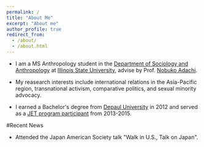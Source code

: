 ```yaml
---
permalink: /
title: "About Me"
excerpt: "About me"
author_profile: true
redirect_from: 
  - /about/
  - /about.html
---
```



* I am a MS Anthropology student in the <a href ="https://soa.illinoisstate.edu/" target=" ">Department of Sociology and Anthropology</a> at <a href="https://www.illinoisstate.edu/" target=" ">Illinois State University</a>, advise by Prof. <a href="https://soa.illinoisstate.edu/faculty_staff/profile.php?ulid=nadachi#fs-tabs-accord1">Nobuko Adachi</a>. 

* My reasearch interests include international relations in the Asia-Pacific region, transnational activism, comparative politics, and sexual minority advocacy. 

* I earned a Bachelor's degree from <a href="https://www.depaul.edu/Pages/default.aspx">Depaul University</a> in 2012 and served as a <a href ="https://jetprogramusa.org/">JET program participant</a> from 2013-2015. 


#Recent News

* Attended the Japan American Society talk "Walk in U.S., Talk on Japan".
